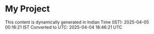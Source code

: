 # My Project

This content is dynamically generated in Indian Time (IST): 2025-04-05 00:16:21 IST
Converted to UTC: 2025-04-04 18:46:21 UTC
